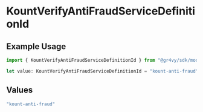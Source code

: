 # KountVerifyAntiFraudServiceDefinitionId

## Example Usage

```typescript
import { KountVerifyAntiFraudServiceDefinitionId } from "@gr4vy/sdk/models/components";

let value: KountVerifyAntiFraudServiceDefinitionId = "kount-anti-fraud";
```

## Values

```typescript
"kount-anti-fraud"
```